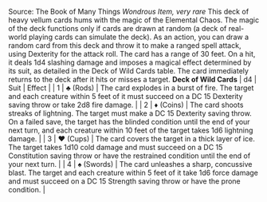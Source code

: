 Source: The Book of Many Things
*Wondrous Item, very rare*
This deck of heavy vellum cards hums with the magic of the Elemental Chaos.
The magic of the deck functions only if cards are drawn at random (a deck of real-world playing cards can simulate the deck). As an action, you can draw a random card from this deck and throw it to make a ranged spell attack, using Dexterity for the attack roll. The card has a range of 30 feet. On a hit, it deals 1d4 slashing damage and imposes a magical effect determined by its suit, as detailed in the Deck of Wild Cards table. The card immediately returns to the deck after it hits or misses a target.
**Deck of Wild Cards**
| d4 | Suit | Effect |
| 1 | ♣️ (Rods) | The card explodes in a burst of fire. The target and each creature within 5 feet of it must succeed on a DC 15 Dexterity saving throw or take 2d8 fire damage. |
| 2 | ♦️ (Coins) | The card shoots streaks of lightning. The target must make a DC 15 Dexterity saving throw. On a failed save, the target has the blinded condition until the end of your next turn, and each creature within 10 feet of the target takes 1d6 lightning damage. |
| 3 | ♥️ (Cups) | The card covers the target in a thick layer of ice. The target takes 1d10 cold damage and must succeed on a DC 15 Constitution saving throw or have the restrained condition until the end of your next turn. |
| 4 | ♠️ (Swords) | The card unleashes a sharp, concussive blast. The target and each creature within 5 feet of it take 1d6 force damage and must succeed on a DC 15 Strength saving throw or have the prone condition. |
